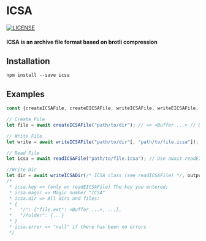 # ICSA

[![LICENSE](https://img.shields.io/badge/LICENSE-MIT-c40000.svg?style=for-the-badge)](https://github.com/Pharuxtan/ICSA/blob/master/LICENSE)

#### ICSA is an archive file format based on brotli compression

## Installation

```
npm install --save icsa
```

## Examples

```js
const {createICSAFile, createEICSAFile, writeICSAFile, writeEICSAFile, writeICSADir, readICSAFile, readEICSAFile} = require("icsa");

// Create File
let file = await createICSAFile("path/to/dir"); // => <Buffer ...> // Use await createEICSAFile("path/to/file.icsa", "32 key length") for create encrypted icsa;

// Write File
let write = await writeICSAFile("path/to/dir"[, "path/to/file.icsa"]); // => 'file "path/to/file.icsa" created' // Use await writeEICSAFile("path/to/file.icsa", "32 key length"[, "path/to/file.icsa"]) for write encrypted icsa;

// Read File
let icsa = await readICSAFile("path/to/file.icsa"); // Use await readEICSAFile("path/to/file.icsa", "32 key length") for read encrypted icsa

//Write Dir
let dir = await writeICSADir(/* ICSA class (see readICSAFile) */, outputdir)
/*
 * icsa.key => (only on readEICSAFile) The key you entered;
 * icsa.magic => Magic number "ICSA"
 * icsa.dir => All dirs and files:
 * {
 *   "/": {"file.ext": <Buffer ...>, ...},
 *   "/folder": {...}
 * }
 * icsa.error => "null" if there has been no errors
 */
```
